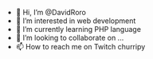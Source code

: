 - 👋 Hi, I’m @DavidRoro
- 👀 I’m interested in web development
- 🌱 I’m currently learning PHP language
- 💞️ I’m looking to collaborate on ...
- 📫 How to reach me on Twitch churripy

<!---
DavidRoro/DavidRoro is a ✨ special ✨ repository because its `README.md` (this file) appears on your GitHub profile.
You can click the Preview link to take a look at your changes.
--->
